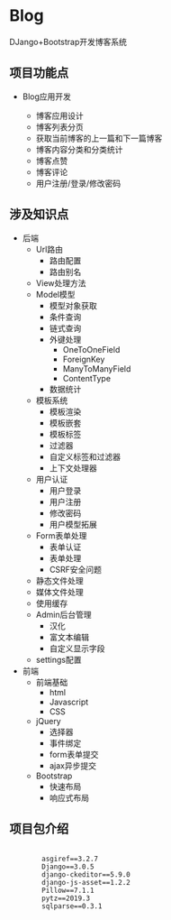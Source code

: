 # Blog
DJango+Bootstrap开发博客系统
</hr>
<h2>项目功能点</h2>
</hr>
<ul>
  <li>Blog应用开发</li>
  <ul>
    <li>博客应用设计</li>
    <li>博客列表分页</li>
    <li>获取当前博客的上一篇和下一篇博客</li>
    <li>博客内容分类和分类统计</li>
    <li>博客点赞</li>
    <li>博客评论</li>
    <li>用户注册/登录/修改密码</li>
  </ul>
</ul>
</hr>
<h2>涉及知识点</h2>
<ul>
    <li>
        后端
        <ul>
            <li>
                Url路由
                <ul>
                    <li>路由配置</li>
                    <li>路由别名</li>
                </ul>
            </li>
            <li>View处理方法</li>
            <li>
                Model模型
                <ul>
                    <li>模型对象获取</li>
                    <li>条件查询</li>
                    <li>链式查询</li>
                    <li>
                        外键处理
                        <ul>
                            <li>OneToOneField</li>
                            <li>ForeignKey</li>
                            <li>ManyToManyField</li>
                            <li>ContentType</li>
                        </ul>
                    </li>
                    <li>数据统计</li>
                </ul>
            </li>
            <li>
                模板系统
                <ul>
                    <li>模板渲染</li>
                    <li>模板嵌套</li>
                    <li>模板标签</li>
                    <li>过滤器</li>
                    <li>自定义标签和过滤器</li>
                    <li>上下文处理器</li>
                </ul>
            </li>
            <li>
                用户认证
                <ul>
                    <li>用户登录</li>
                    <li>用户注册</li>
                    <li>修改密码</li>
                    <li>用户模型拓展</li>
                </ul>
            </li>
            <li>
                Form表单处理
                <ul>
                    <li>表单认证</li>
                    <li>表单处理</li>
                    <li>CSRF安全问题</li>
                </ul>
            </li>
            <li>静态文件处理</li>
            <li>媒体文件处理</li>
            <li>使用缓存</li>
            <li>
                Admin后台管理
                <ul>
                    <li>汉化</li>
                    <li>富文本编辑</li>
                    <li>自定义显示字段</li>
                </ul>
            </li>
            <li>settings配置</li>
        </ul>
    </li>
    <li>
        前端
        <ul>
            <li>
                前端基础
                <ul>
                    <li>html</li>
                    <li>Javascript</li>
                    <li>CSS</li>
                </ul>
            </li>
            <li>
                jQuery
                <ul>
                    <li>选择器</li>
                    <li>事件绑定</li>
                    <li>form表单提交</li>
                    <li>ajax异步提交</li>
                </ul>
            </li>
            <li>
                Bootstrap
                <ul>
                    <li>快速布局</li>
                    <li>响应式布局</li>
                </ul>
            </li>
        </ul>
    </li>
</ul>
<h2>项目包介绍</h2>
</hr>
<pre>
    <code>
        asgiref==3.2.7
        Django==3.0.5
        django-ckeditor==5.9.0
        django-js-asset==1.2.2
        Pillow==7.1.1
        pytz==2019.3
        sqlparse==0.3.1
    </code>
</pre>
